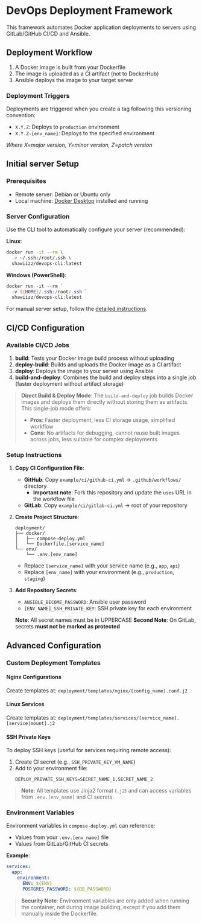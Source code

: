 # DevOps Deployment Framework

This framework automates Docker application deployments to servers using GitLab/GitHub CI/CD and Ansible.

## Deployment Workflow

1. A Docker image is built from your Dockerfile
2. The image is uploaded as a CI artifact (not to DockerHub)
3. Ansible deploys the image to your target server

### Deployment Triggers

Deployments are triggered when you create a tag following this versioning convention:
- `X.Y.Z`: Deploys to `production` environment
- `X.Y.Z-[env_name]`: Deploys to the specified environment

*Where X=major version, Y=minor version, Z=patch version*

## Initial server Setup

### Prerequisites

- Remote server: Debian or Ubuntu only
- Local machine: [Docker Desktop](https://www.docker.com/products/docker-desktop/) installed and running

### Server Configuration

Use the CLI tool to automatically configure your server (recommended):

**Linux**:
```bash
docker run -it --rm \
  -v ~/.ssh:/root/.ssh \
  shawiizz/devops-cli:latest
```

**Windows (PowerShell)**:
```powershell
docker run -it --rm `
  -v ${HOME}/.ssh:/root/.ssh `
  shawiizz/devops-cli:latest
```

For manual server setup, follow the [detailed instructions](./MANUAL-REMOTE-SETUP.md).

## CI/CD Configuration

### Available CI/CD Jobs

1. **build**: Tests your Docker image build process without uploading
2. **deploy-build**: Builds and uploads the Docker image as a CI artifact
3. **deploy**: Deploys the image to your server using Ansible
4. **build-and-deploy**: Combines the build and deploy steps into a single job (faster deployment without artifact storage)     

> **Direct Build & Deploy Mode**: The `build-and-deploy` job builds Docker images and deploys them directly without storing them as artifacts. This single-job mode offers:
> - **Pros**: Faster deployment, less CI storage usage, simplified workflow
> - **Cons**: No artifacts for debugging, cannot reuse built images across jobs, less suitable for complex deployments


### Setup Instructions

1. **Copy CI Configuration File**:
   - **GitHub**: Copy `example/ci/github-ci.yml` → `.github/workflows/` directory
     - **Important note**: Fork this repository and update the `uses` URL in the workflow file
   - **GitLab**: Copy `example/ci/gitlab-ci.yml` → root of your repository

2. **Create Project Structure**:
   ```
   deployment/
   ├── docker/
   │   ├── compose-deploy.yml
   │   └── Dockerfile.[service_name]
   └── env/
       └── .env.[env_name]
   ```
   - Replace `[service_name]` with your service name (e.g., `app`, `api`)
   - Replace `[env_name]` with your environment (e.g., `production`, `staging`)

3. **Add Repository Secrets**:
   - `ANSIBLE_BECOME_PASSWORD`: Ansible user password
   - `[ENV_NAME]_SSH_PRIVATE_KEY`: SSH private key for each environment

   **Note**: All secret names must be in UPPERCASE
   **Second Note**: On GitLab, secrets **must not be marked as protected**

## Advanced Configuration

### Custom Deployment Templates

#### Nginx Configurations
Create templates at: `deployment/templates/nginx/[config_name].conf.j2`

#### Linux Services
Create templates at: `deployment/templates/services/[service_name].[service|mount].j2`

#### SSH Private Keys
To deploy SSH keys (useful for services requiring remote access):
1. Create CI secret (e.g., `SSH_PRIVATE_KEY_VM_NAME`) 
2. Add to your environment file: 
   ```
   DEPLOY_PRIVATE_SSH_KEYS=SECRET_NAME_1,SECRET_NAME_2
   ```

> **Note**: All templates use Jinja2 format (`.j2`) and can access variables from `.env.[env_name]` and CI secrets

### Environment Variables

Environment variables in `compose-deploy.yml` can reference:
- Values from your `.env.[env_name]` file
- Values from GitLab/GitHub CI secrets

**Example**:
```yaml
services:
  app:
    environment:
      ENV: ${ENV}
      POSTGRES_PASSWORD: ${DB_PASSWORD}
```

> **Security Note**: Environment variables are only added when running the container, not during image building, except if you add them manually inside the Dockerfile.